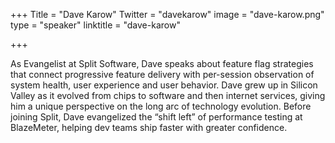 +++
Title = "Dave Karow"
Twitter = "davekarow"
image = "dave-karow.png"
type = "speaker"
linktitle = "dave-karow"

+++

As Evangelist at Split Software, Dave speaks about feature flag strategies that connect progressive feature delivery with per-session observation of system health, user experience and user behavior. Dave grew up in Silicon Valley as it evolved from chips to software and then internet services, giving him a unique perspective on the long arc of technology evolution. Before joining Split, Dave evangelized the “shift left” of performance testing at BlazeMeter, helping dev teams ship faster with greater confidence.


